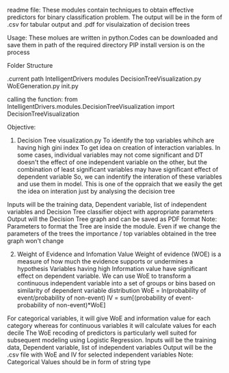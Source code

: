 readme file:
These modules contain techniques to obtain effective predictors for binary classification problem.
The output will be in the form of .csv for tabular output and .pdf for visulaization of decision trees

Usage:
These molues are written in python.Codes can be downloaded and save them in path of the required directory
PIP install version is on the process

Folder Structure

.current path
IntelligentDrivers
	modules
		DecisionTreeVisualization.py
		WoEGeneration.py 
         	init.py 

calling the function: 
from IntelligentDrivers.modules.DecisionTreeVisualization import DecisionTreeVisualization

Objective:

1. Decision Tree visualization.py 
To identify the top variables whihch are having high gini index
To get idea on creation of interaction variables. In some cases, individual variables may not come significant and DT doesn't the effect of one independent variable 
on the other, but the combination of least significant variables may have significant effect of dependent variable
So, we can indentify the interation of these variables and use them in model. This is one of the oppraich that we easily the get the idea on interation just by analysing the decision tree

Inputs will be the training data, Dependent variable, list of independent variables and Decision Tree classifier object with appropriate parameters
Output will the Decision Tree graph and can be saved as PDF format
Note: Parameters to format the Tree are inside the module. Even if we change the parameters of the trees the importance / top variables obtained in the tree graph won't change

2. Weight of Evidence and Infomation Value
Weight of evidence (WOE) is a measure of how much the evidence supports or undermines a hypothesis
Variables having high Information value have significant effect on dependent variable.
We can use WoE to transform a continuous independent variable into a set of groups or bins based on similarity of dependent variable distribution
WoE = ln(probability of event/probability of non-event)
IV = sum[(probability of event-probability of non-event)*WoE]

For categorical variables, it will give WoE and information value for each category whereas for continuous variables it will calculate values for each decile
The WoE recoding of predictors is particularly well suited for subsequent modeling using Logistic Regression.
Inputs will be the training data, Dependent variable, list of independent variables 
Output will be the .csv file with WoE and IV for selected independent variables
Note: Categorical Values should be in form of string type
